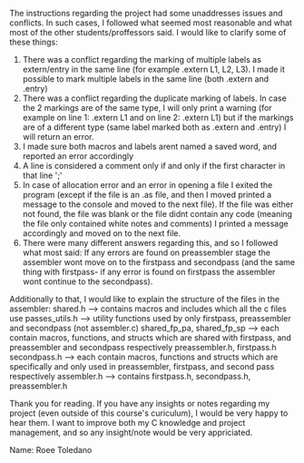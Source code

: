 The instructions regarding the project had some unaddresses issues and conflicts. In such cases, I followed what seemed most reasonable and what most of the other students/proffessors said. I would like to clarify some of these things:

1. There was a conflict regarding the marking of multiple labels as extern/entry in the same line (for example .extern L1, L2, L3). I made it possible to mark multiple labels in the same line (both .extern and .entry)
2. There was a conflict regarding the duplicate marking of labels. In case the 2 markings are of the same type, I will only print a warning (for example on line 1: .extern L1 and on line 2: .extern L1) but if the markings are of a different type (same label marked both as .extern and .entry) I will return an error.
3. I made sure both macros and labels arent named a saved word, and reported an error accordingly
4. A line is considered a comment only if and only if the first character in that line ';'
5. In case of allocation error and an error in opening a file I exited the program (except if the file is an .as file, and then I moved printed a message to the console and moved to the next file). If the file was either not found, the file was blank or the file didnt contain any code (meaning the file only contained white notes and comments) I printed a message accordingly and moved on to the next file.
6. There were many different answers regarding this, and so I followed what most said: If any errors are found on preassembler stage the assembler wont move on to the firstpass and secondpass (and the same thing with firstpass- if any error is found on firstpass the assembler wont continue to the secondpass).

Additionally to that, I would like to explain the structure of the files in the assembler:
shared.h --> contains macros and includes which all the c files use 
passes_utils.h --> utility functions used by only firstpass, preassembler and secondpass (not assembler.c) 
shared_fp_pa, shared_fp_sp --> each contain macros, functions, and structs which are shared with firstpass, and preassembler and secondpass respectively 
preassembler.h, firstpass.h secondpass.h --> each contain macros, functions and structs which are specifically and only used in preassembler, firstpass, and second pass respectively 
assembler.h --> contains firstpass.h, secondpass.h, preassembler.h

Thank you for reading. If you have any insights or notes regarding my project (even outside of this course's curiculum), I would be very happy to hear them. I want to improve both my C knowledge and project management, and so any insight/note would be very appriciated.

Name: Roee Toledano

